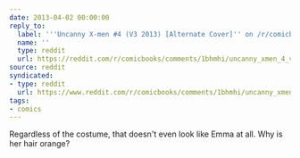 ```yaml
---
date: 2013-04-02 00:00:00
reply_to:
  label: '''Uncanny X-men #4 (V3 2013) [Alternate Cover]'' on /r/comicbooks'
  name: ''
  type: reddit
  url: https://reddit.com/r/comicbooks/comments/1bhmhi/uncanny_xmen_4_v3_2013_alternate_cover/
source: reddit
syndicated:
- type: reddit
  url: https://www.reddit.com/r/comicbooks/comments/1bhmhi/uncanny_xmen_4_v3_2013_alternate_cover/c96y7yo/
tags:
- comics
---
```


Regardless of the costume, that doesn't even look like Emma at all. Why is her hair orange?